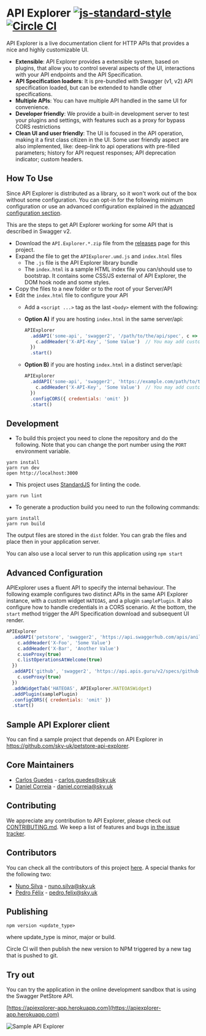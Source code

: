 API Explorer [![js-standard-style](https://img.shields.io/badge/code%20style-standard-brightgreen.svg?style=flat)](https://github.com/feross/standard) [![Circle CI](https://circleci.com/gh/sky-uk/api-explorer.svg?style=svg&circle-token=316a0c863d30835bace2fa013b5e5cacfbed6c69)](https://circleci.com/gh/sky-uk/api-explorer)
=================

API Explorer is a live documentation client for HTTP APIs that provides a nice and highly customizable UI.


* **Extensible**: API Explorer provides a extensible system, based on plugins, that allow you to control several
   aspects of the UI, interactions with your API endpoints and the API Specification. 
* **API Specification loaders**: It is pre-bundled with Swagger (v1, v2) API specification loaded, but can be extended
  to handle other specifications.
* **Multiple APIs**: You can have multiple API handled in the same UI for convenience.
* **Developer friendly**: We provide a built-in development server to test your plugins and settings, 
  with features such as a proxy for bypass CORS restrictions
* **Clean UI and user friendly**: The UI is focused in the API operation, making it a first class citizen in the UI.
  Some user friendly aspect are also implemented, like: deep-link to api operations with pre-filled parameters; history for 
  API request responses; API deprecation indicator; custom headers.


## How To Use

Since API Explorer is distributed as a library, so it won't work out of the box without some configuration.
You can opt-in for the following minimum configuration or use an advanced configuration explained in the [advanced configuration section](#advanced-configuration).

This are the steps to get API Explorer working for some API that is described in Swagger v2.

- Download the `API.Explorer.*.zip` file from the [releases](https://github.com/sky-uk/api-explorer/releases) page for this project.
- Expand the file to get the `APIExplorer.umd.js` and `index.html` files
  - The `.js` file is the API Explorer library bundle
  - The `index.html` is a sample HTML index file you can/should use to bootstrap. It contains some CSS/JS external of API Explorer, the DOM hook node and some styles.
- Copy the files to a new folder or to the root of your Server/API
- Edit the `index.html` file to configure your API
  - Add a `<script ...>` tag as the last `<body>` element with the following:
  - **Option A)** if you are hosting `index.html` in the same server/api:
  
    ```js
    APIExplorer
      .addAPI('some-api', 'swagger2', '/path/to/the/api/spec', c => {
        c.addHeader('X-API-Key', 'Some Value')  // You may add custom headers
      })
      .start()
    ```
  - **Option B)** if you are hosting `index.html` in a distinct server/api:
  
    ```js
    APIExplorer
      .addAPI('some-api', 'swagger2', 'https://example.com/path/to/the/api/spec', c => {
        c.addHeader('X-API-Key', 'Some Value')  // You may add custom headers
      })
      .configCORS({ credentials: 'omit' })
      .start()
    ```


## Development

* To build this project you need to clone the repository and do the following. Note that you can change the port number using the `PORT` environment variable.

```
yarn install
yarn run dev
open http://localhost:3000
```

* This project uses [StandardJS](http://standardjs.com/) for linting the code.

```
yarn run lint
```

* To generate a production build you need to run the following commands:

```
yarn install
yarn run build
```

The output files are stored in the `dist` folder. You can grab the files and place then in your application server.



You can also use a local server to run this application using `npm start`



## Advanced Configuration

APIExplorer uses a fluent API to specify the internal behaviour.
The following example configures two distinct APIs in the same API Explorer instance, with a custom widget `HATEOAS`, 
and a plugin `samplePlugin`. It also configure how to handle credentials in a CORS scenario.
At the bottom, the `start` method trigger the API Specification download and subsequent UI render.

```javascript
APIExplorer
  .addAPI('petstore', 'swagger2', 'https://api.swaggerhub.com/apis/anil614sagar/petStore/1.0.0', c => {
    c.addHeader('X-Foo', 'Some Value')
    c.addHeader('X-Bar', 'Another Value')
    c.useProxy(true)
    c.listOperationsAtWelcome(true)
  })
  .addAPI('github', 'swagger2', 'https://api.apis.guru/v2/specs/github.com/v3/swagger.json', c => {
    c.useProxy(true)
  })
  .addWidgetTab('HATEOAS', APIExplorer.HATEOASWidget)
  .addPlugin(samplePlugin)
  .configCORS({ credentials: 'omit' })
  .start()
```

## Sample API Explorer client

You can find a sample project that depends on API Explorer in https://github.com/sky-uk/petstore-api-explorer.


## Core Maintainers

- [Carlos Guedes](https://github.com/cguedes) - carlos.guedes@sky.uk
- [Daniel Correia](https://github.com/danielbcorreia) - daniel.correia@sky.uk

## Contributing

We appreciate any contribution to API Explorer, please check out [CONTRIBUTING.md](CONTRIBUTING.md).
We keep a list of features and bugs [in the issue tracker](https://github.com/sky-uk/api-explorer/issues).


## Contributors

You can check all the contributors of this project [here](https://github.com/sky-uk/api-explorer/graphs/contributors). A special thanks for the following two:
- [Nuno Silva](https://github.com/nunoas) - nuno.silva@sky.uk
- [Pedro Félix](https://github.com/pmhsfelix) - pedro.felix@sky.uk


## Publishing

```
npm version <update_type>
```
where update_type is minor, major or build.

Circle CI will then publish the new version to NPM triggered by a new tag that is pushed to git.


## Try out

You can try the application in the online development sandbox that is using the Swagger PetStore API.

[https://apiexplorer-app.herokuapp.com](https://apiexplorer-app.herokuapp.com)

![Sample API Explorer](http://sky-uk.github.io/api-explorer/docs/apiexplorer-demo.gif)
